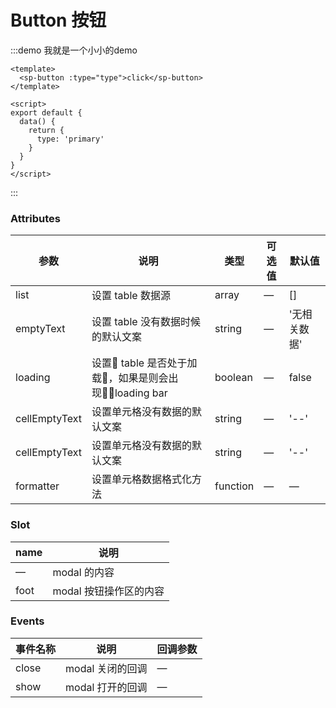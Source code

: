 # Button 按钮

:::demo 我就是一个小小的demo
```vue
<template>
  <sp-button :type="type">click</sp-button>
</template>

<script>
export default {
  data() {
    return {
      type: 'primary'
    }
  }
}
</script>
```
:::

### Attributes
| 参数      | 说明    | 类型      | 可选值       | 默认值   |
|---------- |-------- |---------- |-------------  |-------- |
| list | 设置 table 数据源 | array | — | [] |
| emptyText | 设置 table 没有数据时候的默认文案| string | — | '无相关数据' |
| loading | 设置 table 是否处于加载，如果是则会出现loading bar | boolean | — | false |
| cellEmptyText | 设置单元格没有数据的默认文案 | string | — | '--' |
| cellEmptyText | 设置单元格没有数据的默认文案 | string | — | '--' |
| formatter | 设置单元格数据格式化方法 | function | — | — |

### Slot
| name | 说明 |
|------|--------|
| — | modal 的内容 |
| foot | modal 按钮操作区的内容 |

### Events
| 事件名称      | 说明    | 回调参数      |
|---------- |-------- |---------- |
| close  | modal 关闭的回调 | — |
| show  | modal 打开的回调 | — |

<script>
export default{
  data(){
    return {
      type: 'primary'
    }
  }
}
</script>
